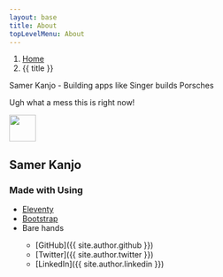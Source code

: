 ```yaml
---
layout: base
title: About
topLevelMenu: About
---
```


<nav aria-label="breadcrumb">
  <ol class="breadcrumb">
    <li class="breadcrumb-item"><a href="/">Home</a></li>
    <li class="breadcrumb-item active" aria-current="page">{{ title }}</li>
  </ol>
</nav>

Samer Kanjo - Building apps like Singer builds Porsches

Ugh what a mess this is right now!

<img src="/img/xorshift-196.png" width="48" height="48" class="float-left" alt=""><h2>Samer Kanjo</h2>
<a href="{{ site.author.github }}" target="_blank"><i class="fab fa-github"></i></a>
<a href="{{ site.author.twitter }}" target="_blank"><i class="fab fa-twitter"></i></a>
<a href="{{ site.author.linkedin }}" target="_blank"><i class="fab fa-linkedin"></i></a>

<h3>Made with <i class="fas fa-heart"></i> Using</h3>
<ul>
<li><a href="https://11ty.dev/" target="_blank">Eleventy</a></li>
<li><a href="https://getbootstrap.com/" target="_blank">Bootstrap</a></li>
<li>Bare hands</li>


* [GitHub]({{ site.author.github }})
* [Twitter]({{ site.author.twitter }})
* [LinkedIn]({{ site.author.linkedin }})

